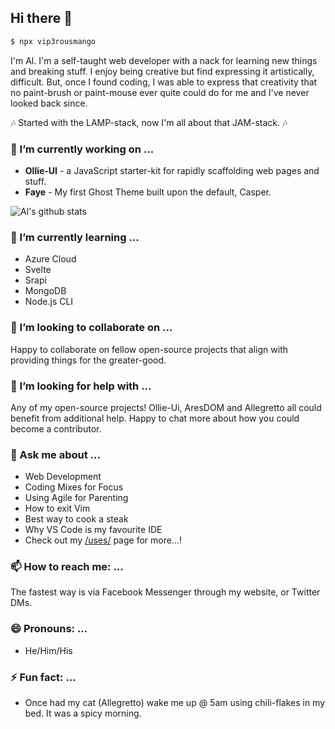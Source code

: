 ## Hi there 👋
```bash
$ npx vip3rousmango
```
I'm Al. I'm a self-taught web developer with a nack for learning new things and breaking stuff. I enjoy being creative but find expressing it artistically, difficult. But, once I found coding, I was able to express that creativity that no paint-brush or paint-mouse ever quite could do for me and I've never looked back since.

:notes: Started with the LAMP-stack, now I'm all about that JAM-stack. :notes:

### 🔭 I’m currently working on ...

- **Ollie-UI** - a JavaScript starter-kit for rapidly scaffolding web pages and stuff.
- **Faye** - My first Ghost Theme built upon the default, Casper.

![Al's github stats](https://github-readme-stats.vercel.app/api?username=vip3rousmango&hide=["issues"]&show_icons=true)

### 🌱 I’m currently learning ...

- Azure Cloud 
- Svelte
- Srapi
- MongoDB
- Node.js CLI

### 👯 I’m looking to collaborate on ...

Happy to collaborate on fellow open-source projects that align with providing things for the greater-good.

### 🤔 I’m looking for help with ...

Any of my open-source projects! Ollie-Ui, AresDOM and Allegretto all could benefit from additional help. Happy to chat more about how you could become a contributor.

### 💬 Ask me about ...

- Web Development
- Coding Mixes for Focus
- Using Agile for Parenting
- How to exit Vim
- Best way to cook a steak
- Why VS Code is my favourite IDE
- Check out my [/uses/](https://virtuallycreative.ca/uses/) page for more...!

### 📫 How to reach me: ...

The fastest way is via Facebook Messenger through my website, or Twitter DMs. 

### 😄 Pronouns: ...

- He/Him/His

### ⚡ Fun fact: ...

- Once had my cat (Allegretto) wake me up @ 5am using chili-flakes in my bed. It was a spicy morning.

<!--
**vip3rousmango/vip3rousmango** is a ✨ _special_ ✨ repository because its `README.md` (this file) appears on your GitHub profile.

Here are some ideas to get you started:


-->
